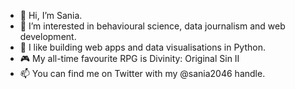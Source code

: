 - 👋 Hi, I’m Sania.
- 👀 I’m interested in behavioural science, data journalism and web development.
- 🌱 I like building web apps and data visualisations in Python.
- 🎮 My all-time favourite RPG is Divinity: Original Sin II
- 📫 You can find me on Twitter with my @sania2046 handle.

<!---
sania2046/sania2046 is a ✨ special ✨ repository because its `README.md` (this file) appears on your GitHub profile.
You can click the Preview link to take a look at your changes.
--->
